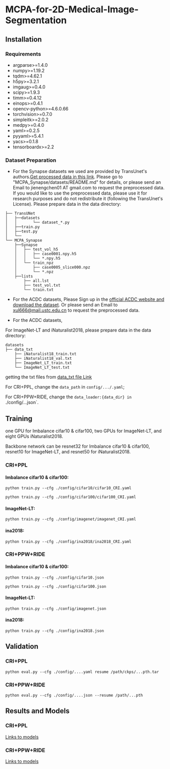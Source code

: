# MCPA-for-2D-Medical-Image-Segmentation

## Installation

### Requirements

* argparse>=1.4.0
* numpy>=1.19.2
* tqdm>=4.62.1
* h5py>=3.2.1
* imgaug>=0.4.0
* scipy>=1.9.3
* timm>=0.4.12
* einops>=0.4.1
* opencv-python>=4.6.0.66
* torchvision>=0.7.0
* simpleitk>=2.0.2
* medpy>=0.4.0
* yaml>=0.2.5
* pyyaml>=5.4.1
* yacs>=0.1.8
* tensorboardx>=2.2


### Dataset Preparation
* For the Synapse datasets we used are provided by TransUnet's authors.[Get processed data in this link](https://drive.google.com/drive/folders/1ACJEoTp-uqfFJ73qS3eUObQh52nGuzCd). Please go to "MCPA_Synapse/datasets/README.md" for details, or please send an Email to jienengchen01 AT gmail.com to request the preprocessed data. If you would like to use the preprocessed data, please use it for research purposes and do not redistribute it (following the TransUnet's License). Please prepare data in the data directory:
```
├── TransUNet
│   ├──datasets
│   │       └── dataset_*.py
│   ├──train.py
│   ├──test.py
│   └──
└── MCPA_Synapse
    ├──Synapse
    │   ├── test_vol_h5
    │   │   ├── case0001.npy.h5
    │   │   └── *.npy.h5
    │   └── train_npz
    │       ├── case0005_slice000.npz
    │       └── *.npz
    ├──lists
        ├── all.lst
        ├── test_vol.txt
        └── train.txt
```

* For the ACDC datasets, Please Sign up in the [official ACDC website and download the dataset](https://www.creatis.insa-lyon.fr/Challenge/acdc). Or please send an Email to xul666@mail.ustc.edu.cn to request the preprocessed data.

* For the ACDC datasets, 


For ImageNet-LT and iNaturalist2018, please prepare data in the data directory:
```
datasets
├── data_txt
    ├── iNaturalist18_train.txt
    ├── iNaturalist18_val.txt
    ├── ImageNet_LT_train.txt
    └── ImageNet_LT_test.txt

```

getting the txt files from [data_txt file Link](https://drive.google.com/drive/folders/1ssoFLGNB_TM-j4VNYtgx9lxfqvACz-8V?usp=sharing)

For CRI+PPL, change the `data_path` in `config/.../.yaml`;

For CRI+PPW+RIDE, change the `data_loader:{data_dir} in `./config/...json`.


## Training

one GPU for Imbalance cifar10 & cifar100, two GPUs for ImageNet-LT, and eight GPUs iNaturalist2018.

Backbone network can be resnet32 for Imbalance cifar10 & cifar100, resnet10 for ImageNet-LT, and resnet50 for iNaturalist2018.

### CRI+PPL

#### Imbalance cifar10 & cifar100:

`python train.py --cfg ./config/cifar10/cifar10_CRI.yaml`

`python train.py --cfg ./config/cifar100/cifar100_CRI.yaml`

#### ImageNet-LT:

`python train.py --cfg ./config/imagenet/imagenet_CRI.yaml`

#### ina2018:

`python train.py --cfg ./config/ina2018/ina2018_CRI.yaml`

### CRI+PPW+RIDE

#### Imbalance cifar10 & cifar100:

`python train.py --cfg ./config/cifar10.json`

`python train.py --cfg ./config/cifar100.json`

#### ImageNet-LT:

`python train.py --cfg ./config/imagenet.json`

#### ina2018:

`python train.py --cfg ./config/ina2018.json`


## Validation

### CRI+PPL

`python eval.py --cfg ./config/....yaml resume /path/ckps/...pth.tar`

### CRI+PPW+RIDE

`python eval.py --cfg ./config/....json --resume /path/...pth`


## Results and Models

### CRI+PPL

[Links to models](https://drive.google.com/drive/folders/1b932TjGm_-GcuN9Mq24aExk2uZK64LWy?usp=sharing)

### CRI+PPW+RIDE

[Links to models](https://drive.google.com/drive/folders/1Dqh0Jcs-lqKv0BkEJmMX8JJwnhCL7mhx?usp=sharing)









